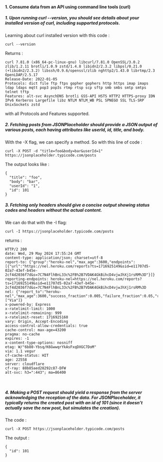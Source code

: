 <h4> 1. Consume data from an API using command line tools (curl)</h4>

<h5>1. Upon running curl --version, you should see details about your installed version of curl, including supported protocols.</h5>
 
 Learning about curl installed version with this code :
```
curl --version
```
 Returns :
```
curl 7.81.0 (x86_64-pc-linux-gnu) libcurl/7.81.0 OpenSSL/3.0.2 zlib/1.2.11 brotli/1.0.9 zstd/1.4.8 libidn2/2.3.2 libpsl/0.21.0 (+libidn2/2.3.2) libssh/0.9.6/openssl/zlib nghttp2/1.43.0 librtmp/2.3 OpenLDAP/2.5.17
Release-Date: 2022-01-05
Protocols: dict file ftp ftps gopher gophers http https imap imaps ldap ldaps mqtt pop3 pop3s rtmp rtsp scp sftp smb smbs smtp smtps telnet tftp 
Features: alt-svc AsynchDNS brotli GSS-API HSTS HTTP2 HTTPS-proxy IDN IPv6 Kerberos Largefile libz NTLM NTLM_WB PSL SPNEGO SSL TLS-SRP UnixSockets zstd
```
with all Protocols and Features supported.

<h5>2. Fetching posts from JSONPlaceholder should provide a JSON output of various posts, each having attributes like userId, id, title, and body.</h5>

With the -X flag, we can specify a method.
So with this line of code :
```
curl -X POST -d "title=foo&body=bar&userId=1" https://jsonplaceholder.typicode.com/posts
```
The output looks like :
```
{
  "title": "foo",
  "body": "bar",
  "userId": "1",
  "id": 101
}
```
<h5>3. Fetching only headers should give a concise output showing status codes and headers without the actual content.</h5>

We can do that with the -I flag:
```
curl -I https://jsonplaceholder.typicode.com/posts
```
returns :
```
HTTP/2 200 
date: Wed, 29 May 2024 17:55:24 GMT
content-type: application/json; charset=utf-8
report-to: {"group":"heroku-nel","max_age":3600,"endpoints":[{"url":"https://nel.heroku.com/reports?ts=1716925149&sid=e11707d5-02a7-43ef-b45e-2cf4d2036f7d&s=7C7N4FlhBnL33c%2FB%2B7VDAK4GkBihcD4vjwJhXj1rsRM%3D"}]}
reporting-endpoints: heroku-nel=https://nel.heroku.com/reports?ts=1716925149&sid=e11707d5-02a7-43ef-b45e-2cf4d2036f7d&s=7C7N4FlhBnL33c%2FB%2B7VDAK4GkBihcD4vjwJhXj1rsRM%3D
nel: {"report_to":"heroku-nel","max_age":3600,"success_fraction":0.005,"failure_fraction":0.05,"response_headers":["Via"]}
x-powered-by: Express
x-ratelimit-limit: 1000
x-ratelimit-remaining: 999
x-ratelimit-reset: 1716925160
vary: Origin, Accept-Encoding
access-control-allow-credentials: true
cache-control: max-age=43200
pragma: no-cache
expires: -1
x-content-type-options: nosniff
etag: W/"6b80-Ybsq/K6GwwqrYkAsFxqDXGC7DoM"
via: 1.1 vegur
cf-cache-status: HIT
age: 22558
server: cloudflare
cf-ray: 88b85aed28292c87-DFW
alt-svc: h3=":443"; ma=86400
```
<br>
<h5>4. Making a POST request should yield a response from the server acknowledging the reception of the data. For JSONPlaceholder, it typically returns the created post with an id of 101 (since it doesn’t actually save the new post, but simulates the creation).</h5>

The code :
```
curl -X POST https://jsonplaceholder.typicode.com/posts
```
The output :
```
{
  "id": 101
}
```
